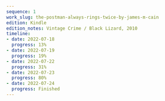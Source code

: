 ```yaml
---
sequence: 1
work_slug: the-postman-always-rings-twice-by-james-m-cain
edition: Kindle
edition_notes: Vintage Crime / Black Lizard, 2010
timeline:
- date: 2022-07-18
  progress: 13%
- date: 2022-07-19
  progress: 19%
- date: 2022-07-22
  progress: 31%
- date: 2022-07-23
  progress: 80%
- date: 2022-07-24
  progress: Finished
---
```


